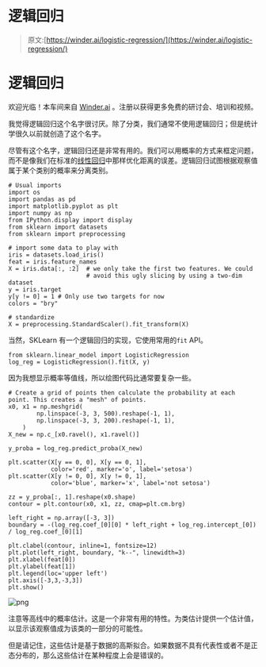 # 逻辑回归

> 原文:[https://winder.ai/logistic-regression/](https://winder.ai/logistic-regression/)

# 逻辑回归

欢迎光临！本车间来自 [Winder.ai](https://Winder.ai/?utm_source=winderresearch&utm_medium=notebook&utm_campaign=workshop&utm_term=individual) 。注册以获得更多免费的研讨会、培训和视频。

我觉得逻辑回归这个名字很讨厌。除了分类，我们通常不使用逻辑回归；但是统计学很久以前就创造了这个名字。

尽管有这个名字，逻辑回归还是非常有用的。我们可以用概率的方式来框定问题，而不是像我们在标准的[线性回归](https://winder.ai/403-linear-classification/)中那样优化距离的误差。逻辑回归试图根据观察值属于某个类别的概率来分离类别。

```
# Usual imports
import os
import pandas as pd
import matplotlib.pyplot as plt
import numpy as np
from IPython.display import display
from sklearn import datasets
from sklearn import preprocessing 
```

```
# import some data to play with
iris = datasets.load_iris()
feat = iris.feature_names
X = iris.data[:, :2]  # we only take the first two features. We could
                      # avoid this ugly slicing by using a two-dim dataset
y = iris.target
y[y != 0] = 1 # Only use two targets for now
colors = "bry"

# standardize
X = preprocessing.StandardScaler().fit_transform(X) 
```

当然，SKLearn 有一个逻辑回归的实现，它使用常用的`fit` API。

```
from sklearn.linear_model import LogisticRegression
log_reg = LogisticRegression().fit(X, y) 
```

因为我想显示概率等值线，所以绘图代码比通常要复杂一些。

```
# Create a grid of points then calculate the probability at each point. This creates a "mesh" of points.
x0, x1 = np.meshgrid(
        np.linspace(-3, 3, 500).reshape(-1, 1),
        np.linspace(-3, 3, 200).reshape(-1, 1),
    )
X_new = np.c_[x0.ravel(), x1.ravel()]

y_proba = log_reg.predict_proba(X_new)

plt.scatter(X[y == 0, 0], X[y == 0, 1],
            color='red', marker='o', label='setosa')
plt.scatter(X[y != 0, 0], X[y != 0, 1],
            color='blue', marker='x', label='not setosa')

zz = y_proba[:, 1].reshape(x0.shape)
contour = plt.contour(x0, x1, zz, cmap=plt.cm.brg)

left_right = np.array([-3, 3])
boundary = -(log_reg.coef_[0][0] * left_right + log_reg.intercept_[0]) / log_reg.coef_[0][1]

plt.clabel(contour, inline=1, fontsize=12)
plt.plot(left_right, boundary, "k--", linewidth=3)
plt.xlabel(feat[0])
plt.ylabel(feat[1])
plt.legend(loc='upper left')
plt.axis([-3,3,-3,3])
plt.show() 
```

![png](../Images/008095c3a9306a12ddd74b542d81731b.png)

注意等高线中的概率估计。这是一个非常有用的特性。为类估计提供一个估计值，以显示该观察值成为该类的一部分的可能性。

但是请记住，这些估计是基于数据的高斯拟合。如果数据不具有代表性或者不是正态分布的，那么这些估计在某种程度上会是错误的。